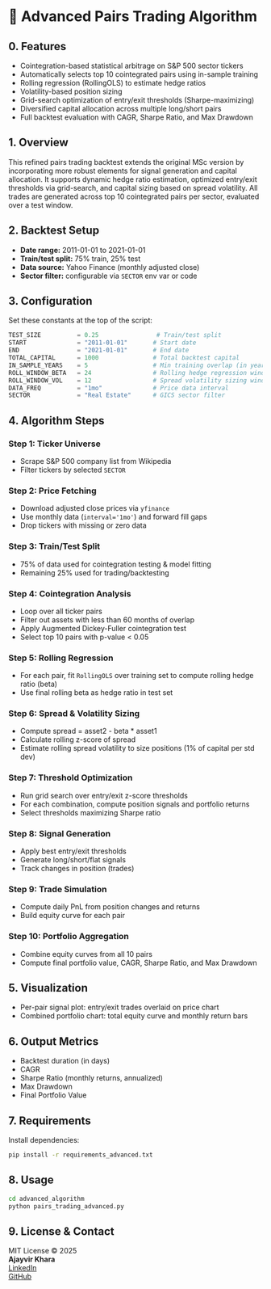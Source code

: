 # 📘 Advanced Pairs Trading Algorithm

## 0. Features

- Cointegration-based statistical arbitrage on S&P 500 sector tickers
- Automatically selects top 10 cointegrated pairs using in-sample training
- Rolling regression (RollingOLS) to estimate hedge ratios
- Volatility-based position sizing
- Grid-search optimization of entry/exit thresholds (Sharpe-maximizing)
- Diversified capital allocation across multiple long/short pairs
- Full backtest evaluation with CAGR, Sharpe Ratio, and Max Drawdown

## 1. Overview

This refined pairs trading backtest extends the original MSc version by incorporating more robust elements for signal generation and capital allocation. It supports dynamic hedge ratio estimation, optimized entry/exit thresholds via grid-search, and capital sizing based on spread volatility. All trades are generated across top 10 cointegrated pairs per sector, evaluated over a test window.

## 2. Backtest Setup

- **Date range:** 2011-01-01 to 2021-01-01
- **Train/test split:** 75% train, 25% test
- **Data source:** Yahoo Finance (monthly adjusted close)
- **Sector filter:** configurable via `SECTOR` env var or code

## 3. Configuration

Set these constants at the top of the script:

```python
TEST_SIZE          = 0.25                # Train/test split
START              = "2011-01-01"       # Start date
END                = "2021-01-01"       # End date
TOTAL_CAPITAL      = 1000               # Total backtest capital
IN_SAMPLE_YEARS    = 5                  # Min training overlap (in years)
ROLL_WINDOW_BETA   = 24                 # Rolling hedge regression window (months)
ROLL_WINDOW_VOL    = 12                 # Spread volatility sizing window (months)
DATA_FREQ          = "1mo"              # Price data interval
SECTOR             = "Real Estate"      # GICS sector filter
```

## 4. Algorithm Steps

### Step 1: Ticker Universe

- Scrape S&P 500 company list from Wikipedia
- Filter tickers by selected `SECTOR`

### Step 2: Price Fetching

- Download adjusted close prices via `yfinance`
- Use monthly data (`interval='1mo'`) and forward fill gaps
- Drop tickers with missing or zero data

### Step 3: Train/Test Split

- 75% of data used for cointegration testing & model fitting
- Remaining 25% used for trading/backtesting

### Step 4: Cointegration Analysis

- Loop over all ticker pairs
- Filter out assets with less than 60 months of overlap
- Apply Augmented Dickey-Fuller cointegration test
- Select top 10 pairs with p-value < 0.05

### Step 5: Rolling Regression

- For each pair, fit `RollingOLS` over training set to compute rolling hedge ratio (beta)
- Use final rolling beta as hedge ratio in test set

### Step 6: Spread & Volatility Sizing

- Compute spread = asset2 - beta \* asset1
- Calculate rolling z-score of spread
- Estimate rolling spread volatility to size positions (1% of capital per std dev)

### Step 7: Threshold Optimization

- Run grid search over entry/exit z-score thresholds
- For each combination, compute position signals and portfolio returns
- Select thresholds maximizing Sharpe ratio

### Step 8: Signal Generation

- Apply best entry/exit thresholds
- Generate long/short/flat signals
- Track changes in position (trades)

### Step 9: Trade Simulation

- Compute daily PnL from position changes and returns
- Build equity curve for each pair

### Step 10: Portfolio Aggregation

- Combine equity curves from all 10 pairs
- Compute final portfolio value, CAGR, Sharpe Ratio, and Max Drawdown

## 5. Visualization

- Per-pair signal plot: entry/exit trades overlaid on price chart
- Combined portfolio chart: total equity curve and monthly return bars

## 6. Output Metrics

- Backtest duration (in days)
- CAGR
- Sharpe Ratio (monthly returns, annualized)
- Max Drawdown
- Final Portfolio Value

## 7. Requirements

Install dependencies:

```bash
pip install -r requirements_advanced.txt
```

## 8. Usage

```bash
cd advanced_algorithm
python pairs_trading_advanced.py
```

## 9. License & Contact

MIT License © 2025\
**Ajayvir Khara**\
[LinkedIn](https://linkedin.com/in/ajayvirkhara)\
[GitHub](https://github.com/ajayvirkhara)

